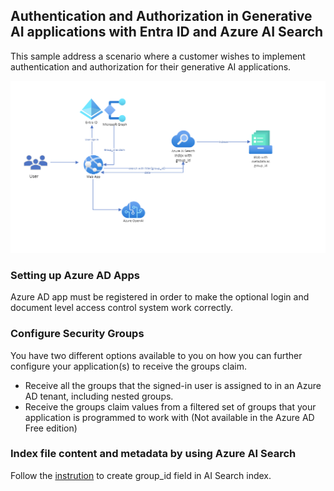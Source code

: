 ## Authentication and Authorization in Generative AI applications with Entra ID and Azure AI Search

This sample address a scenario where a customer wishes to implement authentication and authorization for their generative AI applications. 

<img src="rag-aoai-arch.png"/>

### Setting up Azure AD Apps
Azure AD app must be registered in order to make the optional login and document level access control system work correctly.

### Configure Security Groups

You have two different options available to you on how you can further configure your application(s) to receive the groups claim.

- Receive all the groups that the signed-in user is assigned to in an Azure AD tenant, including nested groups.
- Receive the groups claim values from a filtered set of groups that your application is programmed to work with (Not available in the Azure AD Free edition)

### Index file content and metadata by using Azure AI Search

Follow the [instrution](https://learn.microsoft.com/en-us/azure/search/search-security-trimming-for-azure-search) to create group_id field in AI Search index.




